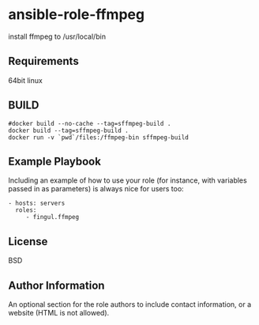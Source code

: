 ansible-role-ffmpeg
=========

install ffmpeg to /usr/local/bin

Requirements
------------

64bit linux

BUILD
--------------

    #docker build --no-cache --tag=sffmpeg-build .
    docker build --tag=sffmpeg-build .
    docker run -v `pwd`/files:/ffmpeg-bin sffmpeg-build

Example Playbook
----------------

Including an example of how to use your role (for instance, with variables passed in as parameters) is always nice for users too:

    - hosts: servers
      roles:
         - fingul.ffmpeg

License
-------

BSD

Author Information
------------------

An optional section for the role authors to include contact information, or a website (HTML is not allowed).
